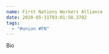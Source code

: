 ```yaml
---
name: First Nations Workers Alliance
date: 2020-05-31T03:01:58.370Z
tags:
  - "#union #FN"
---
```

Bio
